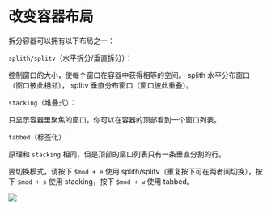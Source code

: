 # 改变容器布局

拆分容器可以拥有以下布局之一：

`splith/splitv`（水平拆分/垂直拆分）：

控制窗口的大小，使每个窗口在容器中获得相等的空间。 splith 水平分布窗口（窗口彼此相邻）， splitv 垂直分布窗口（窗口彼此重叠）。


`stacking`（堆叠式）：

只显示容器里聚焦的窗口。你可以在容器的顶部看到一个窗口列表。


`tabbed`（标签化）：

原理和 `stacking` 相同，但是顶部的窗口列表只有一条垂直分割的行。


要切换模式，请按下 `$mod + e` 使用 splith/splitv（重复按下可在两者间切换），按下 `$mod + s` 使用 stacking，按下 `$mod + w` 使用 tabbed。

![](https://i3wm.org/docs/modes.png)
